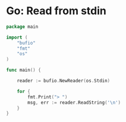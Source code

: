 # Go: Read from stdin

```go
package main

import (
	"bufio"
	"fmt"
	"os"
)

func main() {

	reader := bufio.NewReader(os.Stdin)

	for {
		fmt.Print("> ")
		msg, err := reader.ReadString('\n')
	}
}
```
